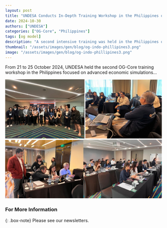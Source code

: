 ```yaml
---
layout: post
title: "UNDESA Conducts In-Depth Training Workshop in the Philippines on Policy Simulations"
date: 2024-10-30
authors: ["UNDESA"]
categories: ["OG-Core", "Philippines"]
tags: [og model]
description: "A second intensive training was held in the Philippines on national recovery simulations using OG-PHL."
thumbnail: "/assets/images/gen/blog/og-indo-phillipines3.png"
image: "/assets/images/gen/blog/og-indo-phillipines3.png"
---
```


From 21 to 25 October 2024, UNDESA held the second OG-Core training workshop in the Philippines focused on advanced economic simulations...

![OG-Core](/assets/images/gen/blog/og-indo-phillipines3.png)

### For More Information

{: .box-note}
Please see our newsletters.
